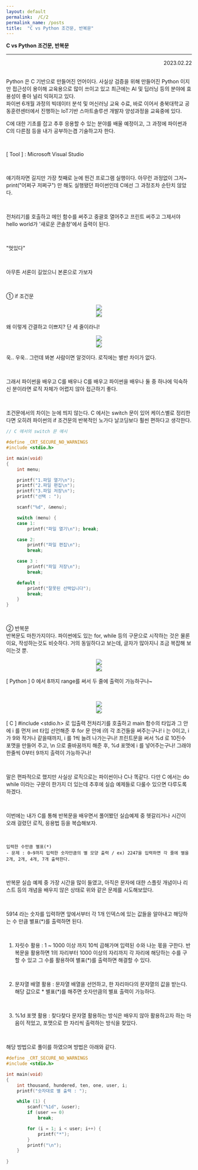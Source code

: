 ```yaml
---
layout: default
permalink:  /C/2
permalink_name: /posts
title:  "C vs Python 조건문, 반복문"
---
```


**C vs Python 조건문, 반복문**

---

<p style="text-align:right">2023.02.22</p>

<br>
Python 은 C 기반으로 만들어진 언어이다.
사실상 검증을 위해 만들어진 Python 이지만
접근성이 용이해 교육용으로 많이 쓰이고 있고
최근에는 AI 및 딥러닝 등의 분야에 효용성이 좋아 널리 익혀지고 있다.

<br>
파이썬 6개월 과정의 빅데이터 분석 및 머신러닝 교육 수료,
바로 이어서 충북대학교 공동훈련센터에서 진행하는
IoT기반 스마트솔루션 개발자 양성과정을 교육중에 있다.

<br>
 
C에 대한 기초를 잡고 추후 응용할 수 있는 분야를 배울 예정이고,
그 과정에 파이썬과 C의 다른점 등을 내가 공부하는겸 기술하고자 한다.

<br>

[ Tool ] : Microsoft Visual Studio

<br>

얘기하자면 길지만 가장 첫째로 눈에 띈건 프로그램 실행이다.
아무런 과정없이 그저~ print("어쩌구 저쩌구") 만 해도 실행됐던 파이썬인데
C에선 그 과정조차 순탄치 않았다.

<br>

전처리기를 호출하고 메인 함수를 써주고 중괄호 열어주고 프린트 써주고
그제서야 hello world가 '새로운 콘솔창'에서 출력이 된다.

<br>

"멋있다"

<br> 

아무튼 서론이 길었으니 본론으로 가보자

<br> 

 
① if 조건문  

<figure style="text-align:center">
<img class="image" src="https://img1.daumcdn.net/thumb/R1280x0/?scode=mtistory2&fname=https%3A%2F%2Fblog.kakaocdn.net%2Fdn%2Fo46Tg%2Fbtr0m59gake%2FCqKMNZdvYQOqVkQqHY5qU1%2Fimg.png">
<br>
<img class="image" src="https://img1.daumcdn.net/thumb/R1280x0/?scode=mtistory2&fname=https%3A%2F%2Fblog.kakaocdn.net%2Fdn%2FmKIOT%2Fbtr0nTU2alY%2FrevyeJ0QKEScfdjQkZqT0K%2Fimg.png">
<figcaption style="font-size:2px;">python 조건문 예시</figcaption>
</figure>
왜 이렇게 간결하고 이쁘지?
단 세 줄이라니!
 
<br>
 
<figure style="text-align:center">
<img class="image" src="https://img1.daumcdn.net/thumb/R1280x0/?scode=mtistory2&fname=https%3A%2F%2Fblog.kakaocdn.net%2Fdn%2Fbm5rFT%2Fbtr0pxwUaXZ%2F80uu2fT8dcsMBqlU7dR5N1%2Fimg.png">
<br>
<img class="image" src="https://img1.daumcdn.net/thumb/R1280x0/?scode=mtistory2&fname=https%3A%2F%2Fblog.kakaocdn.net%2Fdn%2FdHp07E%2Fbtr0rhmMOEg%2FKtNEZYfL8fYvJUYaskfpaK%2Fimg.png">
<figcaption style="font-size:2px;">C 조건문 예시</figcaption>
</figure>
 
욱.. 우욱..
그런데 봐본 사람이면 알것이다.
로직에는 별반 차이가 없다.

<br>

그래서 파이썬을 배우고 C를 배우나
C를 배우고 파이썬을 배우나 둘 중 하나에 익숙하신 분이라면
로직 자체가 어렵지 않아 접근하기 좋다.

<br>

조건문에서의 차이는 눈에 띄지 않는다.
C 에서는 switch 문이 있어 케이스별로 정리한다면
오히려 파이썬의 if 조건문의 반복적인 노가다 날코딩보다 
훨씬 편하다고 생각한다.


 
```c
// C 에서의 switch 문 예시

#define _CRT_SECURE_NO_WARNINGS
#include <stdio.h>

int main(void)
{
	int menu;

	printf("1.파일 열기\n");
	printf("2.파일 편집\n");
	printf("3.파일 저장\n");
	printf("선택 : ");

	scanf("%d", &menu);

	switch (menu) {
	case 1:
		printf("파일 열기\n"); break;

	case 2:
		printf("파일 편집\n");
		break;

	case 3 :
		printf("파일 저장\n");
		break;

	default :
		printf("잘못된 선택입니다");
		break;
	}
}
```

 

<br>

② 반복문  
반복문도 마찬가지이다.
파이썬에도 있는 for, while 등의 구문으로 시작하는 것은 물론이요,
작성하는것도 비슷하다.
거의 동일하다고 보는데, 글자가 많아지니 조금 복잡해 보이는것 뿐.
 
<figure style="text-align:center">
<img class="image" src="https://img1.daumcdn.net/thumb/R1280x0/?scode=mtistory2&fname=https%3A%2F%2Fblog.kakaocdn.net%2Fdn%2Fb45cOb%2Fbtr0r7dbuRU%2F0R7Bf48mbScCkibtKNk4dk%2Fimg.png">
<br>
<img class="image" src="https://img1.daumcdn.net/thumb/R1280x0/?scode=mtistory2&fname=https%3A%2F%2Fblog.kakaocdn.net%2Fdn%2Fb63qhz%2Fbtr0nOe8a9d%2FuYD3pmp3dP7nPER4ZrajY0%2Fimg.png">
<figcaption style="font-size:2px;">Python 반복문 예시</figcaption>
</figure>

[ Python ] 
0 에서 8까지 range를 써서 두 줄에 출력이 가능하구나~
 

<br>

<figure style="text-align:center">
<img class="image" src="https://img1.daumcdn.net/thumb/R1280x0/?scode=mtistory2&fname=https%3A%2F%2Fblog.kakaocdn.net%2Fdn%2FCFbex%2Fbtr0oQjbctv%2F3PwMTPJyg0gSrXZGzV9Bg0%2Fimg.png">
<br>
<img class="image" src="https://img1.daumcdn.net/thumb/R1280x0/?scode=mtistory2&fname=https%3A%2F%2Fblog.kakaocdn.net%2Fdn%2FctUJYA%2Fbtr0qr4hJWD%2FPOIVppmSW6pMIlZqECoFWk%2Fimg.png">
<figcaption style="font-size:2px;">C 반복문 예시</figcaption>
</figure>

[ C ]
#include <stdio.h> 로 입출력 전처리기를 호출하고
main 함수의 타입과 그 안에
i 를 먼저 int 타입 선언해준 후
for 문 안에 i의 각 조건들을 써주는구나!
i 는 0이고, i 가 9와 작거나 같을때까지, i 를 1씩 늘려 나가는구나!
프린트문을 써서 %d 로 10진수 포맷을 만들어 주고,
\n 으로 줄바꿈까지 해준 후, %d 포맷에 i 를 넣어주는구나!
그래야 한줄씩 0부터 9까지 출력이 가능하구나!
 

<br>

 

말은 편파적으로 했지만 사실상 로직으로는 파이썬이나 C나 똑같다.
다만 C 에서는 do while 이라는 구문이 한가지 더 있는데
추후에 실습 예제들로 다룰수 있으면 다루도록 하겠다.

 
<br>
 

 

이번에는 내가 C를 통해 반복문을 배우면서 풀어봤던 실습예제 중
헷갈리거나 시간이 오래 걸렸던 로직, 응용법 등을 복습해보자.

 
<br>
 

 
```
입력한 수만큼 별표(*)
- 문제 : 0~9까지 입력한 숫자만큼의 별 모양 출력 / ex) 2247을 입력하면 각 줄에 별을 2개, 2개, 4개, 7개 출력한다.
```

<br>

반복문 실습 예제 중 가장 시간을 많이 들였고,
아직은 문자에 대한 스플릿 개념이나 리스트 등의 개념을 배우지 않은 상태로
위와 같은 문제를 시도해보았다.

<br>

5914 라는 숫자를 입력하면 앞에서부터 각 1개 인덱스에 있는 값들을 알아내고
해당하는 수 만큼 별표(*)를 출력하면 된다.

<br>
 

1) 자릿수 활용
: 1 ~ 1000 이상 까지 10씩 곱해가며 입력된 수와 나눈 몫을 구한다.
반복문을 활용하면 1의 자리부터 1000 이상의 자리까지 각 자리에 해당하는 수를 구할 수 있고
그 수를 활용하여 별표(*)를 출력하면 해결할 수 있다.

<br>

2) 문자열 배열 활용
: 문자열 배열을 선언하고, 한 자리마다의 문자열의 값을 받는다.
해당 값으로 * 별표(*)를 해주면 숫자만큼의 별표 출력이 가능하다.

<br>

3) %1d 포맷 활용
: 찾다찾다 문자열 활용하는 방식은 배우지 않아 활용하고자 하는 마음이 적었고,
포맷으로 한 자리씩 출력하는 방식을 찾았다.

<br>

해당 방법으로 풀이를 하였으며 방법은 아래와 같다.

 
```c
#define _CRT_SECURE_NO_WARNINGS
#include <stdio.h>

int main(void)
{
	int thousand, hundered, ten, one, user, i;
	printf("숫자대로 별 출력 : ");

	while (1) {
		scanf("%1d", &user);
		if (user == 0)
			break;

		for (i = 1; i < user; i++) {
			printf("*");
		}
		printf("\n");
	}
	
}
```